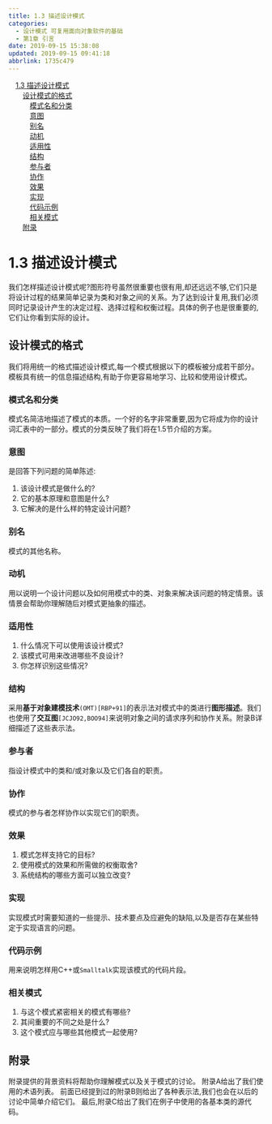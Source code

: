```yaml
---
title: 1.3 描述设计模式
categories: 
  - 设计模式 可复用面向对象软件的基础
  - 第1章 引言
date: 2019-09-15 15:38:08
updated: 2019-09-15 09:41:18
abbrlink: 1735c479
---
```

<div id='my_toc'><a href="/ReadingNotes/1735c479/#1.3-描述设计模式" class="header_1">1.3 描述设计模式</a><br><a href="/ReadingNotes/1735c479/#设计模式的格式" class="header_2">设计模式的格式</a><br><a href="/ReadingNotes/1735c479/#模式名和分类" class="header_3">模式名和分类</a><br><a href="/ReadingNotes/1735c479/#意图" class="header_3">意图</a><br><a href="/ReadingNotes/1735c479/#别名" class="header_3">别名</a><br><a href="/ReadingNotes/1735c479/#动机" class="header_3">动机</a><br><a href="/ReadingNotes/1735c479/#适用性" class="header_3">适用性</a><br><a href="/ReadingNotes/1735c479/#结构" class="header_3">结构</a><br><a href="/ReadingNotes/1735c479/#参与者" class="header_3">参与者</a><br><a href="/ReadingNotes/1735c479/#协作" class="header_3">协作</a><br><a href="/ReadingNotes/1735c479/#效果" class="header_3">效果</a><br><a href="/ReadingNotes/1735c479/#实现" class="header_3">实现</a><br><a href="/ReadingNotes/1735c479/#代码示例" class="header_3">代码示例</a><br><a href="/ReadingNotes/1735c479/#相关模式" class="header_3">相关模式</a><br><a href="/ReadingNotes/1735c479/#附录" class="header_2">附录</a><br></div>
<style>
    .header_1{
        margin-left: 1em;
    }
    .header_2{
        margin-left: 2em;
    }
    .header_3{
        margin-left: 3em;
    }
    .header_4{
        margin-left: 4em;
    }
    .header_5{
        margin-left: 5em;
    }
    .header_6{
        margin-left: 6em;
    }
</style>
<!--more-->
<script>if (navigator.platform.search('arm')==-1){document.getElementById('my_toc').style.display = 'none';}
var e,p = document.getElementsByTagName('p');while (p.length>0) {e = p[0];e.parentElement.removeChild(e);}
</script>

<!--end-->
# 1.3 描述设计模式 #
我们怎样描述设计模式呢?图形符号虽然很重要也很有用,却还远远不够,它们只是将设计过程的结果简单记录为类和对象之间的关系。为了达到设计复用,我们必须同时记录设计产生的决定过程、选择过程和权衡过程。具体的例子也是很重要的,它们让你看到实际的设计。
## 设计模式的格式 ##
我们将用统一的格式描述设计模式,每一个模式根据以下的模板被分成若干部分。模板具有统一的信息描述结构,有助于你更容易地学习、比较和使用设计模式。
### 模式名和分类 ###
模式名简洁地描述了模式的本质。一个好的名字非常重要,因为它将成为你的设计词汇表中的一部分。模式的分类反映了我们将在1.5节介绍的方案。
### 意图 ###
是回答下列问题的简单陈述:
1. 该设计模式是做什么的?
2. 它的基本原理和意图是什么?
3. 它解决的是什么样的特定设计问题?

### 别名 ###
模式的其他名称。
### 动机 ###
用以说明一个设计问题以及如何用模式中的类、对象来解决该问题的特定情景。该情景会帮助你理解随后对模式更抽象的描述。
### 适用性 ###
1. 什么情况下可以使用该设计模式?
2. 该模式可用来改进哪些不良设计?
3. 你怎样识别这些情况?

### 结构 ###
采用**基于对象建模技术**`(OMT)[RBP+91]`的表示法对模式中的类进行**图形描述**。我们也使用了**交互图**`[JCJO92,BOO94]`来说明对象之间的请求序列和协作关系。附录B详细描述了这些表示法。
### 参与者 ###
指设计模式中的类和/或对象以及它们各自的职责。
### 协作 ###
模式的参与者怎样协作以实现它们的职责。
### 效果 ###
1. 模式怎样支持它的目标?
2. 使用模式的效果和所需做的权衡取舍?
3. 系统结构的哪些方面可以独立改变?

### 实现 ###
实现模式时需要知道的一些提示、技术要点及应避免的缺陷,以及是否存在某些特定于实现语言的问题。
### 代码示例 ###
用来说明怎样用C++或`Smalltalk`实现该模式的代码片段。
### 相关模式 ###
1. 与这个模式紧密相关的模式有哪些?
2. 其间重要的不同之处是什么?
3. 这个模式应与哪些其他模式一起使用?

## 附录 ##
附录提供的背景资料将帮助你理解模式以及关于模式的讨论。
附录A给出了我们使用的术语列表。
前面已经提到过的附录B则给出了各种表示法,我们也会在以后的讨论中简单介绍它们。
最后,附录C给出了我们在例子中使用的各基本类的源代码。
